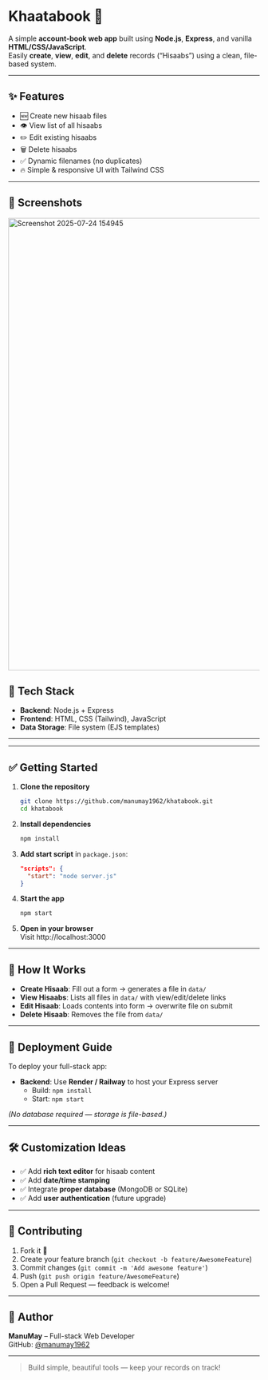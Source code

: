 # Khaatabook 📘

A simple **account-book web app** built using **Node.js**, **Express**, and vanilla **HTML/CSS/JavaScript**.  
Easily **create**, **view**, **edit**, and **delete** records (“Hisaabs”) using a clean, file-based system.

---

## ✨ Features

- 🆕 Create new hisaab files
- 👁️ View list of all hisaabs
- ✏️ Edit existing hisaabs
- 🗑️ Delete hisaabs
- ✅ Dynamic filenames (no duplicates)
- 🔥 Simple & responsive UI with Tailwind CSS

---
## 📸 Screenshots
<img width="1884" height="906" alt="Screenshot 2025-07-24 154945" src="https://github.com/user-attachments/assets/02ebca33-c7ac-42f8-9c55-6ca9648dc710" />



## 🧩 Tech Stack

- **Backend**: Node.js + Express
- **Frontend**: HTML, CSS (Tailwind), JavaScript
- **Data Storage**: File system (EJS templates)

---


---

## ✅ Getting Started

1. **Clone the repository**
    ```bash
    git clone https://github.com/manumay1962/khatabook.git
    cd khatabook
    ```

2. **Install dependencies**
    ```bash
    npm install
    ```

3. **Add start script** in `package.json`:
    ```json
    "scripts": {
      "start": "node server.js"
    }
    ```

4. **Start the app**
    ```bash
    npm start
    ```

5. **Open in your browser**  
   Visit http://localhost:3000

---

## 🚀 How It Works

- **Create Hisaab**: Fill out a form → generates a file in `data/`
- **View Hisaabs**: Lists all files in `data/` with view/edit/delete links
- **Edit Hisaab**: Loads contents into form → overwrite file on submit
- **Delete Hisaab**: Removes the file from `data/`

---

## 🚀 Deployment Guide

To deploy your full-stack app:

- **Backend**: Use **Render / Railway** to host your Express server  
  - Build: `npm install`  
  - Start: `npm start`

*(No database required — storage is file-based.)*

---

## 🛠️ Customization Ideas

- ✅ Add **rich text editor** for hisaab content
- ✅ Add **date/time stamping**
- ✅ Integrate **proper database** (MongoDB or SQLite)
- ✅ Add **user authentication** (future upgrade)

---

## 🤝 Contributing

1. Fork it 🌱  
2. Create your feature branch (`git checkout -b feature/AwesomeFeature`)  
3. Commit changes (`git commit -m 'Add awesome feature'`)  
4. Push (`git push origin feature/AwesomeFeature`)  
5. Open a Pull Request — feedback is welcome!

---



## 👋 Author

**ManuMay** – Full-stack Web Developer  
GitHub: [@manumay1962](https://github.com/manumay1962)

---

> Build simple, beautiful tools — keep your records on track!  
